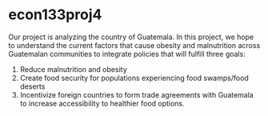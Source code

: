 # econ133proj4

Our project is analyzing the country of Guatemala. In this project, we hope to understand the current factors that cause obesity and malnutrition across Guatemalan communities to integrate policies that will fulfill three goals: 

1. Reduce malnutrition and obesity
2. Create food security for populations experiencing food swamps/food deserts
3. Incentivize foreign countries to form trade agreements with Guatemala to increase accessibility to healthier food options. 
